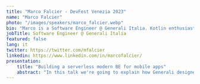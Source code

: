 ```yaml
---
title: "Marco Falcier - DevFest Venezia 2023"
name: "Marco Falcier"
photo: "/images/speakers/marco_falcier.webp"
bio: "Marco is a Software Engineer @ Generali Italia. Kotlin enthusiast, graph databases villain and synthesizers lover, currently working with the cloud, but unfortunately not into it."
jobTitle: Software Engineer @ Generali Italia
featured: false
lang: it
twitter: https://twitter.com/mfalcier
linkedin: https://www.linkedin.com/in/marcofalcier/
presentation:
    title: "Building a serverless modern BE for mobile apps"
    abstract: "In this talk we're going to explain how Generali designed and developed a serverless backend architecture in order to serve a new white labeled iOS/Android app, powered with AWS Lambda and a custom developed runtime that boosts performances and erases cold starts."
---
```

